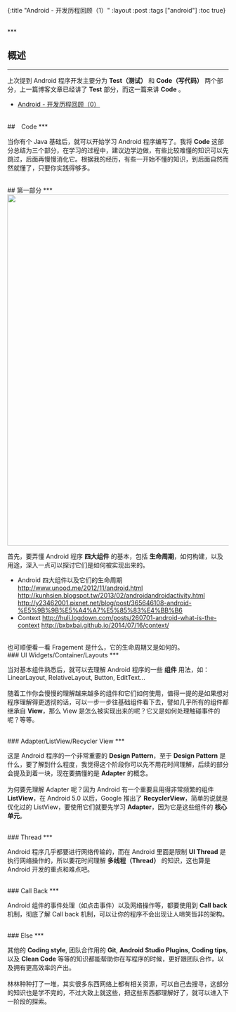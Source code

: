 {:title "Android - 开发历程回顾（1）"
 :layout :post
 :tags  ["android"]
 :toc true}

<br>
***
<br>

## 概述
***

上次提到 Android 程序开发主要分为 **Test（测试）** 和 **Code（写代码）** 两个部分，上一篇博客文章已经讲了 **Test** 部分，而这一篇来讲 **Code** 。

* [Android - 开发历程回顾（0）](/posts-output/2016-09-10-Android-development-road-0.html)

<br>
##　Code
***

当你有个 Java 基础后，就可以开始学习 Android 程序编写了。我将 **Code** 这部分总结为三个部分，在学习的过程中，建议边学边做，有些比较难懂的知识可以先跳过，后面再慢慢消化它。根据我的经历，有些一开始不懂的知识，到后面自然而然就懂了，只要你实践得够多。

<br>
## 第一部分
***

<img src="http://oem503hzx.bkt.clouddn.com/Android-dev-road-1.png" width="800"/>

首先，要弄懂 Android 程序 **四大组件** 的基本，包括 **生命周期**，如何构建，以及用途，深入一点可以探讨它们是如何被实现出来的。

* Android 四大组件以及它们的生命周期
<http://www.unood.me/2012/11/android.html>
<http://kunhsien.blogspot.tw/2013/02/androidandroidactivity.html>
<http://y23462001.pixnet.net/blog/post/365646108-android-%E5%9B%9B%E5%A4%A7%E5%85%83%E4%BB%B6>
* Context
<http://huli.logdown.com/posts/260701-android-what-is-the-context>
<http://bxbxbai.github.io/2014/07/16/context/>

<br>
也可顺便看一看 Fragement 是什么，它的生命周期又是如何的。

<br>
### UI Widgets/Container/Layouts
***

当对基本组件熟悉后，就可以去理解 Android 程序的一些 **组件** 用法，如：LinearLayout, RelativeLayout, Button, EditText...
<br>
<br>
随着工作你会慢慢的理解越来越多的组件和它们如何使用，值得一提的是如果想对程序理解得更透彻的话，可以一步一步往基础组件看下去，譬如几乎所有的组件都继承自 **View**，那么 View 是怎么被实现出来的呢？它又是如何处理触碰事件的呢？等等。

<br>
### Adapter/ListView/Recycler View
***

这是 Android 程序的一个非常重要的 **Design Pattern**，至于 **Design Pattern** 是什么，要了解到什么程度，我觉得这个阶段你可以先不用花时间理解，后续的部分会提及到着一块，现在要搞懂的是 **Adapter** 的概念。
<br>
<br>
为何要先理解 Adapter 呢？因为 Android 有一个重要且用得非常频繁的组件 **ListView**，在 Android 5.0 以后，Google 推出了 **RecyclerView**，简单的说就是优化过的 ListView，要使用它们就要先学习 **Adapter**，因为它是这些组件的 **核心单元**。

<br>
### Thread
***

Android 程序几乎都要进行网络传输的，而在 Android 里面是限制 **UI Thread** 是执行网络操作的，所以要花时间理解 **多线程（Thread）** 的知识，这也算是 Android 开发的重点和难点吧。

<br>
### Call Back
***

Android 组件的事件处理（如点击事件）以及网络操作等，都要使用到 **Call back** 机制，彻底了解 Call back 机制，可以让你的程序不会出现让人啼笑皆非的架构。

<br>
### Else
***

其他的 **Coding style**, 团队合作用的 **Git**, **Android Studio Plugins**, **Coding tips**, 以及 **Clean Code** 等等的知识都能帮助你在写程序的时候，更好跟团队合作，以及拥有更高效率的产出。
<br>
<br>
林林种种打了一堆，其实很多东西网络上都有相关资源，可以自己去搜寻，这部分的知识也是学不完的，不过大致上就这些，把这些东西都理解好了，就可以进入下一阶段的探索。
